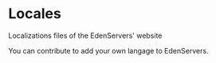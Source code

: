 Locales
=======

Localizations files of the EdenServers' website

You can contribute to add your own langage to EdenServers.
